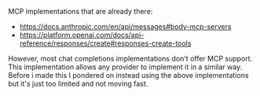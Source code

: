 MCP implementations that are already there:

- https://docs.anthropic.com/en/api/messages#body-mcp-servers
- https://platform.openai.com/docs/api-reference/responses/create#responses-create-tools

However, most chat completions implementations don't offer MCP support. This implementation allows any provider to implement it in a similar way. Before i made this I pondered on instead using the above implementations but it's just too limited and not moving fast.
